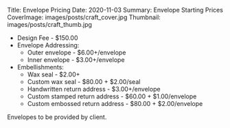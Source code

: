 Title: Envelope Pricing
Date: 2020-11-03
Summary: Envelope Starting Prices
CoverImage: images/posts/craft_cover.jpg
Thumbnail: images/posts/craft_thumb.jpg


* Design Fee - $150.00
* Envelope Addressing:
	* Outer envelope - $6.00+/envelope
	* Inner envelope - $3.00+/envelope
* Embellishments:
	* Wax seal - $2.00+
	* Custom wax seal - $80.00 + $2.00/seal
	* Handwritten return address - $3.00+/envelope
	* Custom stamped return address - $60.00 + $1.00/envelope
	* Custom embossed return address - $80.00 + $2.00/envelope

Envelopes to be provided by client.